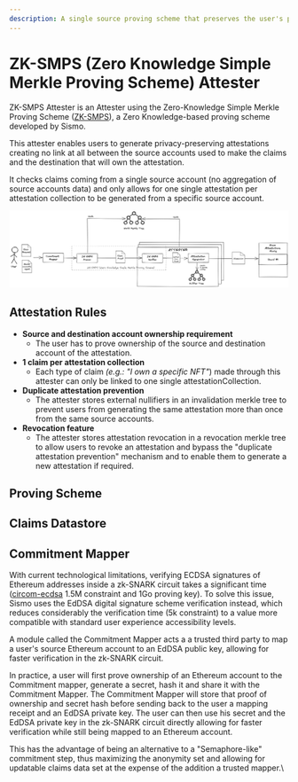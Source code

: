 ```yaml
---
description: A single source proving scheme that preserves the user's privacy
---
```


# ZK-SMPS (Zero Knowledge Simple Merkle Proving Scheme) Attester

ZK-SMPS Attester is an Attester using the Zero-Knowledge Simple Merkle Proving Scheme ([ZK-SMPS](https://github.com/sismo-core/ZK-SMPS)), a Zero Knowledge-based proving scheme developed by Sismo.&#x20;

This attester enables users to generate privacy-preserving attestations creating no link at all between the source accounts used to make the claims and the destination that will own the attestation.

It checks claims coming from a single source account (no aggregation of source accounts data) and only allows for one single attestation per attestation collection to be generated from a specific source account.

![](<../../.gitbook/assets/Sismo Attester ZK-SMPS.png>)

## Attestation Rules

* **Source and destination account ownership requirement**
  * The user has to prove ownership of the source and destination account of the attestation.
* **1 claim per attestation collection**
  * Each type of claim _(e.g.: "I own a specific NFT"_) made through this attester can only be linked to one single attestationCollection.
* **Duplicate attestation prevention**
  * The attester stores external nullifiers in an invalidation merkle tree to prevent users from generating the same attestation more than once from the same source accounts.&#x20;
* **Revocation feature**
  * The attester stores attestation revocation in a revocation merkle tree to allow users to revoke an attestation and bypass the "duplicate attestation prevention" mechanism and to enable them to generate a new attestation if required.

## Proving Scheme



## Claims Datastore

## Commitment Mapper

With current technological limitations, verifying ECDSA signatures of Ethereum addresses inside a zk-SNARK circuit takes a significant time ([circom-ecdsa](https://github.com/0xPARC/circom-ecdsa/blob/master/README.md) 1.5M constraint and 1Go proving key). To solve this issue, Sismo uses the EdDSA digital signature scheme verification instead, which reduces considerably the verification time (5k constraint) to a value more compatible with standard user experience accessibility levels.

A module called the Commitment Mapper acts a a trusted third party to map a user's source Ethereum account to an EdDSA public key, allowing for faster verification in the zk-SNARK circuit.

In practice, a user will first prove ownership of an Ethereum account to the Commitment mapper, generate a secret, hash it and share it with the Commitment Mapper. The Commitment Mapper will store that proof of ownership and secret hash before sending back to the user a mapping receipt and an EdDSA private key. The user can then use his secret and the EdDSA private key in the zk-SNARK circuit directly allowing for faster verification while still being mapped to an Ethereum account.

This has the advantage of being an alternative to a "Semaphore-like" commitment step, thus  maximizing the anonymity set and allowing for updatable claims data set at the expense of the addition a trusted mapper.\


